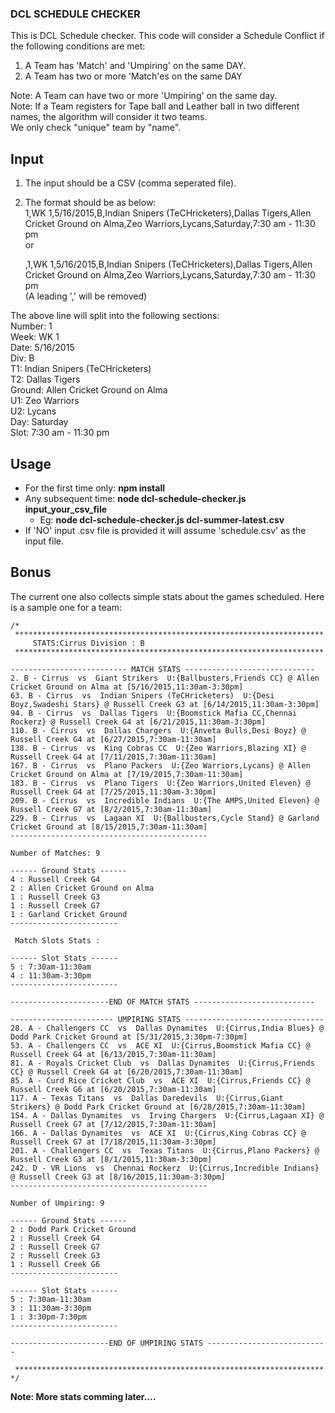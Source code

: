 ### DCL SCHEDULE CHECKER

This is DCL Schedule checker. This code will consider a Schedule Conflict if the following conditions are met:

1. A Team has 'Match' and 'Umpiring' on the same DAY.
2. A Team has two or more 'Match'es on the same DAY

Note: A Team can have two or more 'Umpiring' on the same day.  
Note: If a Team registers for Tape ball and Leather ball in two different names, the algorithm will consider it two teams.  
We only check "unique" team by "name". 

## Input

1. The input should be a CSV (comma seperated file).  
2. The format should be as below:  
    1,WK 1,5/16/2015,B,Indian Snipers (TeCHricketers),Dallas Tigers,Allen Cricket Ground on Alma,Zeo Warriors,Lycans,Saturday,7:30 am - 11:30 pm  
        or
        
    ,1,WK 1,5/16/2015,B,Indian Snipers (TeCHricketers),Dallas Tigers,Allen Cricket Ground on Alma,Zeo Warriors,Lycans,Saturday,7:30 am - 11:30 pm    
     (A leading ',' will be removed) 
      
The above line will split into the following sections:   
     Number: 1  
     Week: WK 1  
     Date: 5/16/2015  
     Div: B  
     T1: Indian Snipers (TeCHricketers)  
     T2: Dallas Tigers  
     Ground: Allen Cricket Ground on Alma  
     U1: Zeo Warriors  
     U2: Lycans  
     Day: Saturday  
     Slot: 7:30 am - 11:30 pm  
     
## Usage

* For the first time only: **npm install** 
* Any subsequent time: **node dcl-schedule-checker.js input_your_csv_file**
  * Eg: **node dcl-schedule-checker.js dcl-summer-latest.csv**
* If 'NO' input .csv file is provided it will assume 'schedule.csv' as the input file.


## Bonus

The current one also collects simple stats about the games scheduled. Here is a sample one for a team:
 
```
/*
 *********************************************************************  
     STATS:Cirrus Division : B  
 *********************************************************************  
  
-------------------------- MATCH STATS -----------------------------  
2. B - Cirrus  vs  Giant Strikers  U:{Ballbusters,Friends CC} @ Allen Cricket Ground on Alma at [5/16/2015,11:30am-3:30pm]  
63. B - Cirrus  vs  Indian Snipers (TeCHricketers)  U:{Desi Boyz,Swadeshi Stars} @ Russell Creek G3 at [6/14/2015,11:30am-3:30pm]  
94. B - Cirrus  vs  Dallas Tigers  U:{Boomstick Mafia CC,Chennai Rockerz} @ Russell Creek G4 at [6/21/2015,11:30am-3:30pm]  
110. B - Cirrus  vs  Dallas Chargers  U:{Anveta Bulls,Desi Boyz} @ Russell Creek G4 at [6/27/2015,7:30am-11:30am]  
138. B - Cirrus  vs  King Cobras CC  U:{Zeo Warriors,Blazing XI} @ Russell Creek G4 at [7/11/2015,7:30am-11:30am]  
167. B - Cirrus  vs  Plano Packers  U:{Zeo Warriors,Lycans} @ Allen Cricket Ground on Alma at [7/19/2015,7:30am-11:30am]  
183. B - Cirrus  vs  Plano Tigers  U:{Zeo Warriors,United Eleven} @ Russell Creek G4 at [7/25/2015,11:30am-3:30pm]  
209. B - Cirrus  vs  Incredible Indians  U:{The AMPS,United Eleven} @ Russell Creek G7 at [8/2/2015,7:30am-11:30am]  
229. B - Cirrus  vs  Lagaan XI  U:{Ballbusters,Cycle Stand} @ Garland Cricket Ground at [8/15/2015,7:30am-11:30am]    
--------------------------------------------    
  
Number of Matches: 9 
 
------ Ground Stats ------  
4 : Russell Creek G4  
2 : Allen Cricket Ground on Alma  
1 : Russell Creek G3  
1 : Russell Creek G7  
1 : Garland Cricket Ground  
------------------------  

 Match Slots Stats : 
   
------ Slot Stats ------  
5 : 7:30am-11:30am  
4 : 11:30am-3:30pm  
------------------------  

----------------------END OF MATCH STATS ---------------------------  
  
----------------------- UMPIRING STATS -------------------------------  
28. A - Challengers CC  vs  Dallas Dynamites  U:{Cirrus,India Blues} @ Dodd Park Cricket Ground at [5/31/2015,3:30pm-7:30pm]  
53. A - Challengers CC  vs  ACE XI  U:{Cirrus,Boomstick Mafia CC} @ Russell Creek G4 at [6/13/2015,7:30am-11:30am]  
81. A - Royals Cricket Club  vs  Dallas Dynamites  U:{Cirrus,Friends CC} @ Russell Creek G4 at [6/20/2015,7:30am-11:30am]  
85. A - Curd Rice Cricket Club  vs  ACE XI  U:{Cirrus,Friends CC} @ Russell Creek G6 at [6/20/2015,7:30am-11:30am]  
117. A - Texas Titans  vs  Dallas Daredevils  U:{Cirrus,Giant Strikers} @ Dodd Park Cricket Ground at [6/28/2015,7:30am-11:30am]  
154. A - Dallas Dynamites  vs  Irving Chargers  U:{Cirrus,Lagaan XI} @ Russell Creek G7 at [7/12/2015,7:30am-11:30am]  
166. A - Dallas Dynamites  vs  ACE XI  U:{Cirrus,King Cobras CC} @ Russell Creek G7 at [7/18/2015,11:30am-3:30pm]  
201. A - Challengers CC  vs  Texas Titans  U:{Cirrus,Plano Packers} @ Russell Creek G3 at [8/1/2015,11:30am-3:30pm]  
242. D - VR Lions  vs  Chennai Rockerz  U:{Cirrus,Incredible Indians} @ Russell Creek G3 at [8/16/2015,11:30am-3:30pm]  
--------------------------------------------  

Number of Umpiring: 9 
 
------ Ground Stats ------    
2 : Dodd Park Cricket Ground  
2 : Russell Creek G4  
2 : Russell Creek G7  
2 : Russell Creek G3  
1 : Russell Creek G6  
------------------------
    
------ Slot Stats ------  
5 : 7:30am-11:30am  
3 : 11:30am-3:30pm  
1 : 3:30pm-7:30pm    
------------------------    

----------------------END OF UMPIRING STATS ---------------------------

 *********************************************************************  
*/
```

**Note: More stats comming later....**